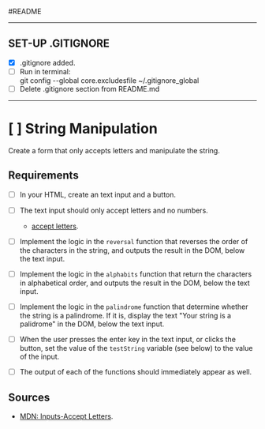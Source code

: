 #README

------------------------
## SET-UP .GITIGNORE
- [X] .gitignore added.
- [ ] Run in terminal:  
	git config --global core.excludesfile ~/.gitignore_global
- [ ] Delete .gitignore section from README.md
------------------------

# [ ] String Manipulation
Create a form that only accepts letters and manipulate the string.

## Requirements

- [ ] In your HTML, create an text input and a button.
- [ ] The text input should only accept letters and no numbers.
	- [accept letters](https://developer.mozilla.org/en-US/docs/Web/HTML/Element/input#attr-pattern).
- [ ] Implement the logic in the `reversal` function that reverses the order of the characters in the string, and outputs the result in the DOM, below the text input.
- [ ] Implement the logic in the `alphabits` function that return the characters in alphabetical order, and outputs the result in the DOM, below the text input.
- [ ] Implement the logic in the `palindrome` function that determine whether the string is a palindrome. If it is, display the text "Your string is a palidrome" in the DOM, below the text input.
- [ ] When the user presses the enter key in the text input, or clicks the button, set the value of the `testString` variable (see below) to the value of the input.
- [ ] The output of each of the functions should immediately appear as well.


## Sources
- [MDN: Inputs-Accept Letters](https://developer.mozilla.org/en-US/docs/Web/HTML/Element/input#attr-pattern).



